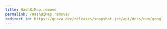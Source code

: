 ```yaml
---
title: HashBiMap.remove
permalink: /HashBiMap.remove/
redirect_to: https://guava.dev/releases/snapshot-jre/api/docs/com/google/common/collect/HashBiMap.html#remove-java.lang.Object-
---
```

